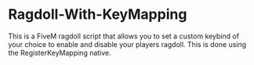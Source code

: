 # Ragdoll-With-KeyMapping
This is a FiveM ragdoll script that allows you to set a custom keybind of your choice to enable and disable your players ragdoll. This is done using the RegisterKeyMapping native.
